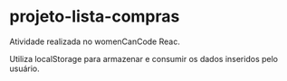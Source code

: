 # projeto-lista-compras

Atividade realizada no womenCanCode Reac.

Utiliza localStorage para armazenar e consumir os dados inseridos pelo usuário.
